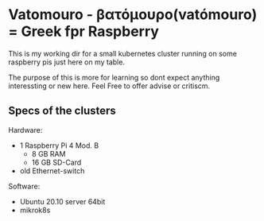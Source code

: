 # Vatomouro - βατόμουρο(vatómouro) = Greek fpr Raspberry

This is my working dir for a small kubernetes cluster running on some raspberry pis just here on my table.

The purpose of this is more for learning so dont expect anything interessting or new here. Feel Free to offer advise or critiscm.

## Specs of the clusters

Hardware:
- 1 Raspberry Pi 4 Mod. B
    - 8 GB RAM
    - 16 GB SD-Card
- old Ethernet-switch

Software:
- Ubuntu 20.10 server 64bit
- mikrok8s

